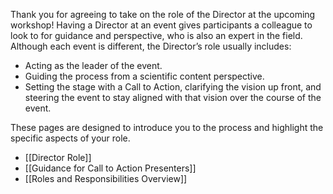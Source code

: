 Thank you for agreeing to take on the role of the Director at the upcoming workshop! Having a Director at an event gives participants a colleague to look to for guidance and perspective, who is also an expert in the field. Although each event is different, the Director’s role usually includes:
 * Acting as the leader of the event.
 * Guiding the process from a scientific content perspective.
 * Setting the stage with a Call to Action, clarifying the vision up front, and steering the event to stay aligned with that vision over the course of the event. 

These pages are designed to introduce you to the process and highlight the specific aspects of your role.
* [[Director Role]]
* [[Guidance for Call to Action Presenters]]
* [[Roles and Responsibilities Overview]]
